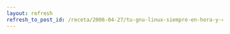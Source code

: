 ```yaml
---
layout: refresh
refresh_to_post_id: /receta/2006-04-27/tu-gnu-linux-siempre-en-hora-y-con-tiempo-contnuo-con-ntp
---
```

